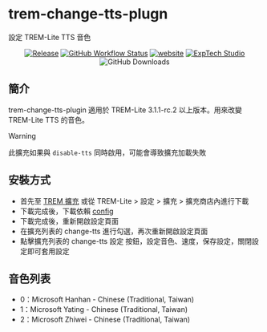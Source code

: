 # trem-change-tts-plugn
設定 TREM-Lite TTS 音色

<div align="center">
<a href="https://github.com/ExpTechTW/trem-change-tts-plugin/releases/latest"><img alt="Release" src="https://img.shields.io/github/v/release/ExpTechTW/trem-change-tts-plugin"></a>
<a href="https://github.com/ExpTechTW/TREM-Lite/actions/workflows/github_actions.yml"><img alt="GitHub Workflow Status" src="https://github.com/ExpTechTW/TREM-Lite/actions/workflows/github_actions.yml/badge.svg"></a>
<a href="https://exptech.dev/trem"><img alt="website" src="https://img.shields.io/badge/website-exptech.dev-purple.svg"></a>
<a href="https://discord.gg/5dbHqV8ees"><img alt="ExpTech Studio"  src="https://img.shields.io/discord/926545182407688273?color=%235865F2&logo=discord&logoColor=white"></a>
<img alt="GitHub Downloads" src="https://img.shields.io/github/downloads/ExpTechTW/trem-change-tts-plugin/total">
</div>

## 簡介

trem-change-tts-plugin 適用於 TREM-Lite 3.1.1-rc.2 以上版本。用來改變 TREM-Lite TTS 的音色。

> [!WARNING]
> 此擴充如果與 `disable-tts` 同時啟用，可能會導致擴充加載失敗

## 安裝方式

- 首先至 [TREM 擴充](https://exptechtw.github.io/trem-plugins/) 或從 TREM-Lite > 設定 > 擴充 > 擴充商店內進行下載
- 下載完成後，下載依賴 [config](https://github.com/ExpTechTW/trem-config-plugin)
- 下載完成後，重新開啟設定頁面
- 在擴充列表的 change-tts 進行勾選，再次重新開啟設定頁面
- 點擊擴充列表的 change-tts 設定 按鈕，設定音色、速度，保存設定，關閉設定即可套用設定

## 音色列表

- 0：Microsoft Hanhan - Chinese (Traditional, Taiwan)
- 1：Microsoft Yating - Chinese (Traditional, Taiwan)
- 2：Microsoft Zhiwei - Chinese (Traditional, Taiwan)